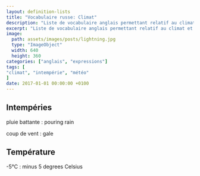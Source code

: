 ```yaml
---
layout: definition-lists
title: "Vocabulaire russe: Climat"
description: "Liste de vocabulaire anglais permettant relatif au climat et à la météo."
excerpt: "Liste de vocabulaire anglais permettant relatif au climat et à la météo."
image:
  path: assets/images/posts/lightning.jpg
  type: "ImageObject"
  width: 640
  height: 360
categories: ["anglais", "expressions"]
tags: [
"climat", "intempérie", "météo"
]
date: 2017-01-01 00:00:00 +0100
---
```


## Intempéries

pluie battante
: pouring rain

coup de vent
: gale


## Température

-5°C
: minus 5 degrees Celsius
